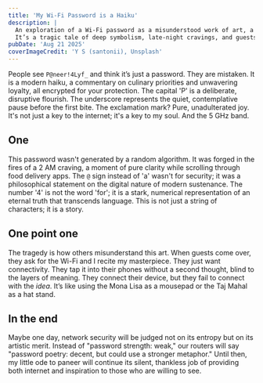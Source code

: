 ```yaml
---
title: 'My Wi-Fi Password is a Haiku'
description: |
  An exploration of a Wi-Fi password as a misunderstood work of art, a modern haiku of our times.
  It’s a tragic tale of deep symbolism, late-night cravings, and guests who just want the internet.
pubDate: 'Aug 21 2025'
coverImageCredit: 'Y S (santonii), Unsplash'
---
```


People see `P@neer!4Lyf_` and think it’s just a password. They are mistaken. It is a modern haiku, a commentary on culinary priorities and unwavering loyalty, all encrypted for your protection. The capital 'P' is a deliberate, disruptive flourish. The underscore represents the quiet, contemplative pause before the first bite. The exclamation mark? Pure, unadulterated joy. It's not just a key to the internet; it's a key to my soul. And the 5 GHz band.

## One

This password wasn't generated by a random algorithm. It was forged in the fires of a 2 AM craving, a moment of pure clarity while scrolling through food delivery apps. The `@` sign instead of 'a' wasn't for security; it was a philosophical statement on the digital nature of modern sustenance. The number '4' is not the word 'for'; it is a stark, numerical representation of an eternal truth that transcends language. This is not just a string of characters; it is a story.

## One point one

The tragedy is how others misunderstand this art. When guests come over, they ask for the Wi-Fi and I recite my masterpiece. They just want connectivity. They tap it into their phones without a second thought, blind to the layers of meaning. They connect their device, but they fail to connect with the _idea_. It’s like using the Mona Lisa as a mousepad or the Taj Mahal as a hat stand.

## In the end

Maybe one day, network security will be judged not on its entropy but on its artistic merit. Instead of "password strength: weak," our routers will say "password poetry: decent, but could use a stronger metaphor." Until then, my little ode to paneer will continue its silent, thankless job of providing both internet and inspiration to those who are willing to see.

